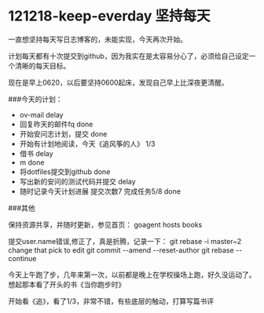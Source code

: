 ﻿121218-keep-everday 坚持每天
========

一直想坚持每天写日志博客的，未能实现，今天再次开始。

计划每天都有十次提交到github，因为我实在是太容易分心了，必须给自己设定一个清晰的每天目标。

现在是早上0620，以后要坚持0600起床，发现自己早上比深夜更清醒。


###今天的计划：

* ov-mail delay
* 回复昨天的邮件fq done
* 开始安问志计划，提交 done
* 开始有计划地阅读，今天《追风筝的人》 1/3
* 借书 delay
* m done
* 将dotfiles提交到github done
* 写出新的安问的测试代码并提交 delay
* 随时记录今天计划进展 提交次数7 完成任务5/8 done


###其他

保持资源共享，并随时更新，参见首页：
goagent hosts books

提交user.name错误,修正了，真是折腾，记录一下：
git rebase -i master~2
    change that pick to edit
git commit --amend --reset-author
git rebase --continue

今天上午跑了步，几年来第一次，以前都是晚上在学校操场上跑，好久没运动了。想起那本看了开头的书《当你跑步时》

开始看《追》，看了1/3，非常不错，有些底层的触动，打算写篇书评




